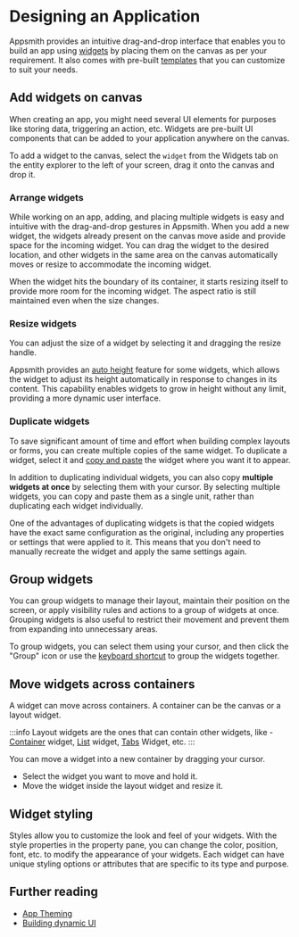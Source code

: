 # Designing an Application


Appsmith provides an intuitive drag-and-drop interface that enables you to build an app using [widgets](/reference/widgets/) by placing them on the canvas as per your requirement. It also comes with pre-built [templates](https://www.appsmith.com/templates) that you can customize to suit your needs.


<VideoEmbed host="youtube" videoId="NB8Btt0aw0g" title="Designing an application using widgets" caption="Designing an application using widgets"/>




## Add widgets on canvas


When creating an app, you might need several UI elements for purposes like storing data, triggering an action, etc. Widgets are pre-built UI components that can be added to your application anywhere on the canvas.


To add a widget to the canvas, select the `widget` from the Widgets tab on the entity explorer to the left of your screen, drag it onto the canvas and drop it.


### Arrange widgets


While working on an app, adding, and placing multiple widgets is easy and intuitive with the drag-and-drop gestures in Appsmith. When you add a new widget, the widgets already present on the canvas move aside and provide space for the incoming widget. You can drag the widget to the desired location, and other widgets in the same area on the canvas automatically moves or resize to accommodate the incoming widget.


<!-- ![Arrange widgets](</img/ui-place-widget.gif>) -->




When the widget hits the boundary of its container, it starts resizing itself to provide more room for the incoming widget. The aspect ratio is still maintained even when the size changes.


### Resize widgets


You can adjust the size of a widget by selecting it and dragging the resize handle.


Appsmith provides an [auto height](/reference/widgets#auto-height) feature for some widgets, which allows the widget to adjust its height automatically in response to changes in its content. This capability enables widgets to grow in height without any limit, providing a more dynamic user interface.


### Duplicate widgets


To save significant amount of time and effort when building complex layouts or forms, you can create multiple copies of the same widget. To duplicate a widget, select it and [copy and paste](/advanced-concepts/more/keyboard-shortcuts) the widget where you want it to appear.


In addition to duplicating individual widgets, you can also copy **multiple widgets at once** by selecting them with your cursor. By selecting multiple widgets, you can copy and paste them as a single unit, rather than duplicating each widget individually.


<!-- ![copy multiple widgets at once](</img/gro-copy.gif>) -->


One of the advantages of duplicating widgets is that the copied widgets have the exact same configuration as the original, including any properties or settings that were applied to it. This means that you don't need to manually recreate the widget and apply the same settings again.


## Group widgets


You can group widgets to manage their layout, maintain their position on the screen, or apply visibility rules and actions to a group of widgets at once. Grouping widgets is also useful to restrict their movement and prevent them from expanding into unnecessary areas.


To group widgets, you can select them using your cursor, and then click the "Group" icon or use the [keyboard shortcut](/advanced-concepts/more/keyboard-shortcuts) to group the widgets together.


<!-- ![Group widgets](</img/ui-group-widgets.gif>) -->


## Move widgets across containers


A widget can move across containers. A container can be the canvas or a layout widget.


:::info
Layout widgets are the ones that can contain other widgets, like - [Container](/reference/widgets/container) widget, [List](/reference/widgets/list) widget, [Tabs](/reference/widgets/tabs) Widget, etc.
:::


You can move a widget into a new container by dragging your cursor.


* Select the widget you want to move and hold it.
* Move the widget inside the layout widget and resize it.




<!-- ![Moving Across Containers](</img/grp-ui.gif>) -->


## Widget styling


Styles allow you to customize the look and feel of your widgets. With the style properties in the property pane, you can change the color, position, font, etc. to modify the appearance of your widgets. Each widget can have unique styling options or attributes that are specific to its type and purpose.




<!-- ![Moving Across Containers](</img/style-widgets-2.gif>)  -->


## Further reading


* [App Theming](/core-concepts/building-ui/designing-an-application/app-theming)
* [Building dynamic UI](/core-concepts/building-ui/dynamic-ui)
